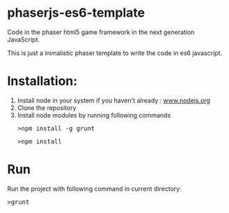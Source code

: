 # phaserjs-es6-template
Code in the phaser html5 game framework in the next generation JavaScript.

This is just a inimalistic phaser template to write the code in es6 javascript.

# Installation:

1. Install node in your system if you haven't already : www.nodejs.org
2. Clone the repository
3. Install node modules by running following commands
    <pre lang="javascript">>npm install -g grunt</pre>
    <pre lang="javascript">>npm install</pre>

# Run
Run the project with following command in current directory:
    <pre lang="javascript">>grunt</pre>
